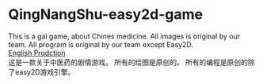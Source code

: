 # QingNangShu-easy2d-game
This is a gal game, about Chines medicine.
All images is original by our team.
All program is original by our team except Easy2D.
<br />
[English Prodction]('./README.md')
<br />
这是一款关于中医药的剧情游戏。
所有的绘图是原创的。
所有的编程是原创的除了easy2D游戏引擎。
